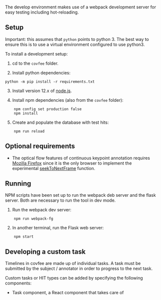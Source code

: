 The develop environment makes use of a webpack development server for easy testing including hot-reloading.

## Setup
Important: this assumes that `python` points to python 3. The best way to ensure this is to use a virtual environment configured to use python3.

To install a development setup:

1. cd to the `covfee` folder.

2. Install python dependencies:

```
python -m pip install -r requirements.txt
```

3. Install version 12.x of [node.js](https://nodejs.org/en/download/).

4. Install npm dependencies (also from the `covfee` folder):
```
    npm config set production false
    npm install
```
5. Create and populate the database with test hits:
```
    npm run reload
```
## Optional requirements
- The optical flow features of continuous keypoint annotation requires [Mozilla Firefox](https://www.mozilla.org/firefox/new/) since it is the only browser to implement the experimental [seekToNextFrame](https://developer.mozilla.org/en-US/docs/Web/API/HTMLMediaElement/seekToNextFrame) function.

## Running

NPM scripts have been set up to run the webpack deb server and the flask server. Both are necessary to run the tool in dev mode.

1. Run the webpack dev server:
```
    npm run webpack-fg
```
2. In another terminal, run the Flask web server:
```
    npm start
```
## Developing a custom task

Timelines in covfee are made up of individual tasks. A task must be submitted by the subject / annotator in order to progress to the next task.

Custom tasks or HIT types can be added by specifying the following components:

- Task component, a React component that takes care of 
